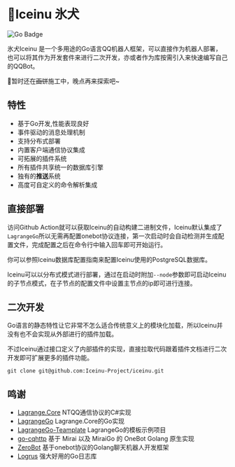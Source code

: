 # 🧊Iceinu 氷犬

![Go Badge](https://img.shields.io/badge/Go-1.22%2B-cyan?logo=go)

氷犬Iceinu 是一个多用途的Go语言QQ机器人框架，可以直接作为机器人部署，也可以将其作为开发套件来进行二次开发，亦或者作为库按需引入来快速编写自己的QQBot。

🚧暂时还在~~画饼~~施工中，晚点再来探索吧~

## 特性

- 基于Go开发,性能表现良好
- 事件驱动的消息处理机制
- 支持分布式部署
- 内置客户端通信协议集成
- 可拓展的插件系统
- 所有插件共享统一的数据库引擎
- 独有的**推送**系统
- 高度可自定义的命令解析集成

## 直接部署

访问Github Action就可以获取Iceinu的自动构建二进制文件，Iceinu默认集成了`LagrangeGo`所以无需再配置onebot协议连接，第一次启动时会自动检测并生成配置文件，完成配置之后在命令行中输入回车即可开始运行。

你可以参照Iceinu数据库配置指南来配置Iceinu使用的PostgreSQL数据库。

Iceinu可以以分布式模式进行部署，通过在启动时附加`--node`参数即可启动Iceinu的子节点模式，在子节点的配置文件中设置主节点的ip即可进行连接。

## 二次开发

Go语言的静态特性让它非常不怎么适合传统意义上的模块化加载，所以Iceinu并没有也不会实现从外部进行的插件加载。

不过Iceinu通过接口定义了内部插件的实现，直接拉取代码跟着插件文档进行二次开发即可扩展更多的插件功能。

```shell
git clone git@github.com:Iceinu-Project/iceinu.git
```

## 鸣谢

- [Lagrange.Core](https://github.com/LagrangeDev/Lagrange.Core) NTQQ通信协议的C#实现
- [LagrangeGo](https://github.com/LagrangeDev/LagrangeGo) Lagrange.Core的Go实现
- [LagrangeGo-Teamplate](https://github.com/ExquisiteCore/LagrangeGo-Template) LagrangeGo的模板示例项目
- [go-cqhttp](https://github.com/Mrs4s/go-cqhttp) 基于 Mirai 以及 MiraiGo 的 OneBot Golang 原生实现
- [ZeroBot](https://github.com/wdvxdr1123/ZeroBot) 基于onebot协议的Golang聊天机器人开发框架
- [Logrus](https://github.com/sirupsen/logrus) 强大好用的Go日志库